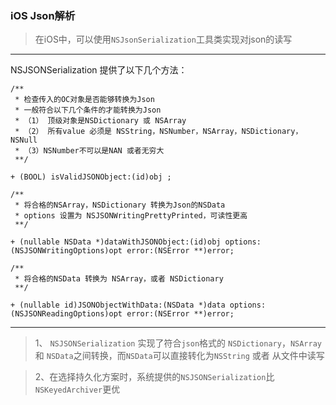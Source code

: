 ### iOS Json解析

> 在iOS中，可以使用`NSJsonSerialization`工具类实现对json的读写


----------
NSJSONSerialization 提供了以下几个方法：

```
/**
 * 检查传入的OC对象是否能够转换为Json
 * 一般符合以下几个条件的才能转换为Json
 * （1） 顶级对象是NSDictionary 或 NSArray
 * （2） 所有value 必须是 NSString，NSNumber，NSArray，NSDictionary，NSNull
 * （3）NSNumber不可以是NAN 或者无穷大
 **/
 
+ (BOOL) isValidJSONObject:(id)obj ;
```

```
/**
 * 将合格的NSArray，NSDictionary 转换为Json的NSData
 * options 设置为 NSJSONWritingPrettyPrinted，可读性更高
 **/
 
+ (nullable NSData *)dataWithJSONObject:(id)obj options:(NSJSONWritingOptions)opt error:(NSError **)error;
```

```
/**
 * 将合格的NSData 转换为 NSArray，或者 NSDictionary
 **/
 
+ (nullable id)JSONObjectWithData:(NSData *)data options:(NSJSONReadingOptions)opt error:(NSError **)error;
```


----------

>1、 `NSJSONSerialization` 实现了符合`json`格式的 `NSDictionary`，`NSArray` 和 `NSData`之间转换，而`NSData`可以直接转化为`NSString` 或者 从文件中读写


>  2、在选择持久化方案时，系统提供的`NSJSONSerialization`比`NSKeyedArchiver`更优

